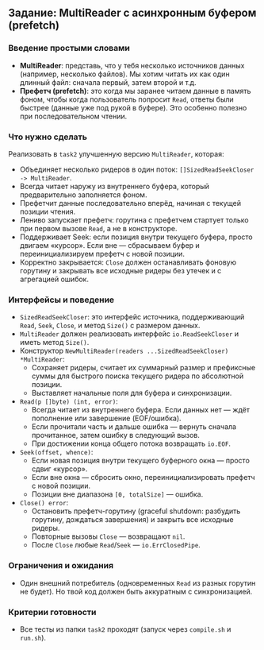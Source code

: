 ## Задание: MultiReader с асинхронным буфером (prefetch)

### Введение простыми словами

- **MultiReader**: представь, что у тебя несколько источников данных (например, несколько файлов). Мы хотим читать их как один длинный файл: сначала первый, затем второй и т.д.
- **Префетч (prefetch)**: это когда мы заранее читаем данные в память фоном, чтобы когда пользователь попросит `Read`, ответы были быстрее (данные уже под рукой в буфере). Это особенно полезно при последовательном чтении.

### Что нужно сделать

Реализовать в `task2` улучшенную версию `MultiReader`, которая:

- Объединяет несколько ридеров в один поток: `[]SizedReadSeekCloser -> MultiReader`.
- Всегда читает наружу из внутреннего буфера, который предварительно заполняется фоном.
- Префетчит данные последовательно вперёд, начиная с текущей позиции чтения.
- Лениво запускает префетч: горутина с префетчем стартует только при первом вызове `Read`, а не в конструкторе.
- Поддерживает Seek: если позиция внутри текущего буфера, просто двигаем «курсор». Если вне — сбрасываем буфер и переинициализируем префетч с новой позиции.
- Корректно закрывается: `Close` должен останавливать фоновую горутину и закрывать все исходные ридеры без утечек и с агрегацией ошибок.

### Интерфейсы и поведение

- `SizedReadSeekCloser`: это интерфейс источника, поддерживающий `Read`, `Seek`, `Close`, и метод `Size()` c размером данных.
- `MultiReader` должен реализовать интерфейс `io.ReadSeekCloser` и иметь метод `Size()`.
- Конструктор `NewMultiReader(readers ...SizedReadSeekCloser) *MultiReader`:
  - Сохраняет ридеры, считает их суммарный размер и префиксные суммы для быстрого поиска текущего ридера по абсолютной позиции.
  - Выставляет начальные поля для буфера и синхронизации.
- `Read(p []byte) (int, error)`:
  - Всегда читает из внутреннего буфера. Если данных нет — ждёт пополнение или завершение (EOF/ошибка).
  - Если прочитали часть и дальше ошибка — вернуть сначала прочитанное, затем ошибку в следующий вызов.
  - При достижении конца общего потока возвращать `io.EOF`.
- `Seek(offset, whence)`:
  - Если новая позиция внутри текущего буферного окна — просто сдвиг «курсор».
  - Если вне окна — сбросить окно, переинициализировать префетч с новой позиции.
  - Позиции вне диапазона `[0, totalSize]` — ошибка.
- `Close() error`:
  - Остановить префетч-горутину (graceful shutdown: разбудить горутину, дождаться завершения) и закрыть все исходные ридеры.
  - Повторные вызовы `Close` — возвращают `nil`.
  - После `Close` любые `Read`/`Seek` — `io.ErrClosedPipe`.

### Ограничения и ожидания

- Один внешний потребитель (одновременных `Read` из разных горутин не будет). Но твой код должен быть аккуратным с синхронизацией.

### Критерии готовности

- Все тесты из папки `task2` проходят (запуск через `compile.sh` и `run.sh`).

